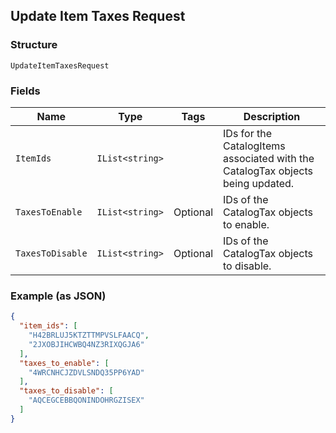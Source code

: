 ## Update Item Taxes Request

### Structure

`UpdateItemTaxesRequest`

### Fields

| Name | Type | Tags | Description |
|  --- | --- | --- | --- |
| `ItemIds` | `IList<string>` |  | IDs for the CatalogItems associated with the CatalogTax objects being updated. |
| `TaxesToEnable` | `IList<string>` | Optional | IDs of the CatalogTax objects to enable. |
| `TaxesToDisable` | `IList<string>` | Optional | IDs of the CatalogTax objects to disable. |

### Example (as JSON)

```json
{
  "item_ids": [
    "H42BRLUJ5KTZTTMPVSLFAACQ",
    "2JXOBJIHCWBQ4NZ3RIXQGJA6"
  ],
  "taxes_to_enable": [
    "4WRCNHCJZDVLSNDQ35PP6YAD"
  ],
  "taxes_to_disable": [
    "AQCEGCEBBQONINDOHRGZISEX"
  ]
}
```

